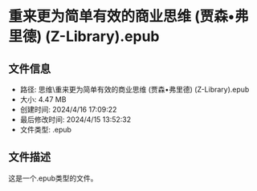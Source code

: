 ﻿# 重来更为简单有效的商业思维 (贾森•弗里德) (Z-Library).epub

## 文件信息
- 路径: 思维\重来更为简单有效的商业思维 (贾森•弗里德) (Z-Library).epub
- 大小: 4.47 MB
- 创建时间: 2024/4/16 17:09:22
- 最后修改时间: 2024/4/15 13:52:32
- 文件类型: .epub

## 文件描述
这是一个.epub类型的文件。

